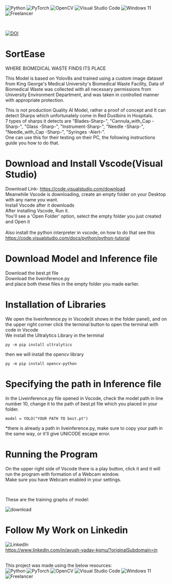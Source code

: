 ![Python](https://img.shields.io/badge/python-3670A0?style=for-the-badge&logo=python&logoColor=ffdd54)
![PyTorch](https://img.shields.io/badge/PyTorch-%23EE4C2C.svg?style=for-the-badge&logo=PyTorch&logoColor=white)
![OpenCV](https://img.shields.io/badge/opencv-%23white.svg?style=for-the-badge&logo=opencv&logoColor=white) 
![Visual Studio Code](https://img.shields.io/badge/Visual%20Studio%20Code-0078d7.svg?style=for-the-badge&logo=visual-studio-code&logoColor=white)
![Windows 11](https://img.shields.io/badge/Windows%2011-%230079d5.svg?style=for-the-badge&logo=Windows%2011&logoColor=white)
![Freelancer](https://img.shields.io/badge/Freelancer-29B2FE?style=for-the-badge&logo=Freelancer&logoColor=white)

<br>

[![DOI](https://zenodo.org/badge/691037981.svg)](https://zenodo.org/badge/latestdoi/691037981)

# SortEase
WHERE BIOMEDICAL WASTE FINDS ITS PLACE​

This Model is based on Yolov8s and trained using a custom image dataset from King George's Medical University's Biomedical Waste Facility, Data of Biomedical Waste was collected with all necessary permissions from University Environment Department, and was taken in controlled manner with appropriate protection.<br>

This is not production Quality AI Model, rather a proof of concept and It can detect Sharps which unfortunately come in Red Dustbins in Hospitals.<br> 7 types of sharps it detects are "Blades-Sharp-", "Cannula_with_Cap -Sharp-", "Glass -Sharp-", "Instrument-Sharp-", "Needle -Sharp-", "Needle_with_Cap -Sharp-", "Syringes -Alert-". <br>One can use this for their testing on their PC, the following instructions guide you how to do that.

# Download and Install Vscode(Visual Studio)

Download Link- https://code.visualstudio.com/download
<br>
  Meanwhile Vscode is downloading, create an empty folder on your Desktop with any name you want. <br>
  Install Vscode after it downloads<br>
  After installing Vscode, Run it.<br>
  You'll see a 'Open Folder' option, select the empty folder you just created and Open it<br>
  <br>
  Also install the python interpreter in vscode, on how to do that see this
  <br>  https://code.visualstudio.com/docs/python/python-tutorial
# Download Model and Inference file
Download the best.pt file <br>
Download the liveinference.py<br>
and place both these files in the empty folder you made earlier.

# Installation of Libraries

We open the liveinference.py in Vscode(it shows in the folder panel), and on the upper right corner click the terminal button to open the terminal with code in Vscode
<br>
We install the Ultralytics Library in the terminal
```
py -m pip install ultralytics
```
then we will install the opencv library

```
py -m pip install opencv-python
```

# Specifying the path in Inference file
In the Liveinference.py file opened in Vscode, check the model path in line number 10, change it to the path of best.pt file which you placed in your folder.
```
model = YOLO("YOUR PATH TO best.pt")
```

*there is already a path in liveinference.py, make sure to copy your path in the same way, or it'll give UNICODE escape error.

# Running the Program
On the upper right side of Vscode there is a play button, click it and it will run the program with formation of a Webcam window.
<br>
Make sure you have Webcam enabled in your settings.

<br>

These are the training graphs of model:

![download](https://github.com/ProxyAyush/SortEase/assets/65772478/d5d32aaf-f1e9-474a-9ab3-8f1ec5b242ab)


# Follow My Work on Linkedin 
![LinkedIn](https://img.shields.io/badge/linkedin-%230077B5.svg?style=for-the-badge&logo=linkedin&logoColor=white)
<br>
https://www.linkedin.com/in/ayush-yadav-kgmu/?originalSubdomain=in
<br>
<br>

This project was made using the below resources: <br>
![Python](https://img.shields.io/badge/python-3670A0?style=for-the-badge&logo=python&logoColor=ffdd54)
![PyTorch](https://img.shields.io/badge/PyTorch-%23EE4C2C.svg?style=for-the-badge&logo=PyTorch&logoColor=white)
![OpenCV](https://img.shields.io/badge/opencv-%23white.svg?style=for-the-badge&logo=opencv&logoColor=white) 
![Visual Studio Code](https://img.shields.io/badge/Visual%20Studio%20Code-0078d7.svg?style=for-the-badge&logo=visual-studio-code&logoColor=white)
![Windows 11](https://img.shields.io/badge/Windows%2011-%230079d5.svg?style=for-the-badge&logo=Windows%2011&logoColor=white)
![Freelancer](https://img.shields.io/badge/Freelancer-29B2FE?style=for-the-badge&logo=Freelancer&logoColor=white)

